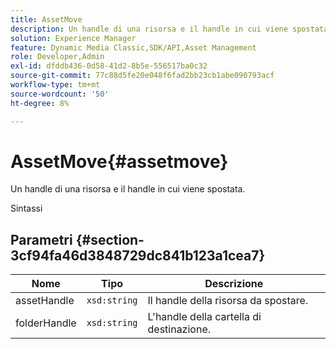 ```yaml
---
title: AssetMove
description: Un handle di una risorsa e il handle in cui viene spostata.
solution: Experience Manager
feature: Dynamic Media Classic,SDK/API,Asset Management
role: Developer,Admin
exl-id: dfddb436-0d58-41d2-8b5e-556517ba0c32
source-git-commit: 77c88d5fe20e048f6fad2bb23cb1abe090793acf
workflow-type: tm+mt
source-wordcount: '50'
ht-degree: 8%

---
```


# AssetMove{#assetmove}

Un handle di una risorsa e il handle in cui viene spostata.

Sintassi

## Parametri {#section-3cf94fa46d3848729dc841b123a1cea7}

| Nome | Tipo | Descrizione |
|---|---|---|
| assetHandle | `xsd:string` | Il handle della risorsa da spostare. |
| folderHandle | `xsd:string` | L&#39;handle della cartella di destinazione. |
